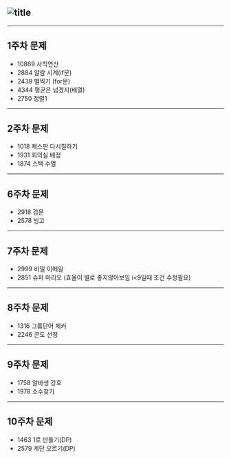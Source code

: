 ![title](https://user-images.githubusercontent.com/68391427/107851854-43de1900-6e50-11eb-8fb2-0b69a2bd4524.png)
-------------------------
***
## 1주차 문제
  - 10869 사칙연산
  - 2884 알람 시계(if문)
  - 2439 별찍기 (for문)
  - 4344 평균은 넘겠지(배열)
  - 2750 정렬1
***
## 2주차 문제
  - 1018 체스판 다시칠하기
  - 1931 회의실 배정
  - 1874 스택 수열
***
## 6주차 문제
  - 2918 검문
  - 2578 빙고
***
## 7주차 문제
  - 2999 비밀 이메일
  - 2851 슈퍼 마리오 (효율이 별로 좋지않아보임 i<9일때 조건 수정필요)
***
## 8주차 문제
  - 1316 그룹단어 체커
  - 2246 콘도 선정
***
## 9주차 문제
  - 1758 알바생 강호
  - 1978 소수찾기  
***  
## 10주차 문제
  - 1463 1로 만들기(DP)
  - 2579 계단 오르기(DP)